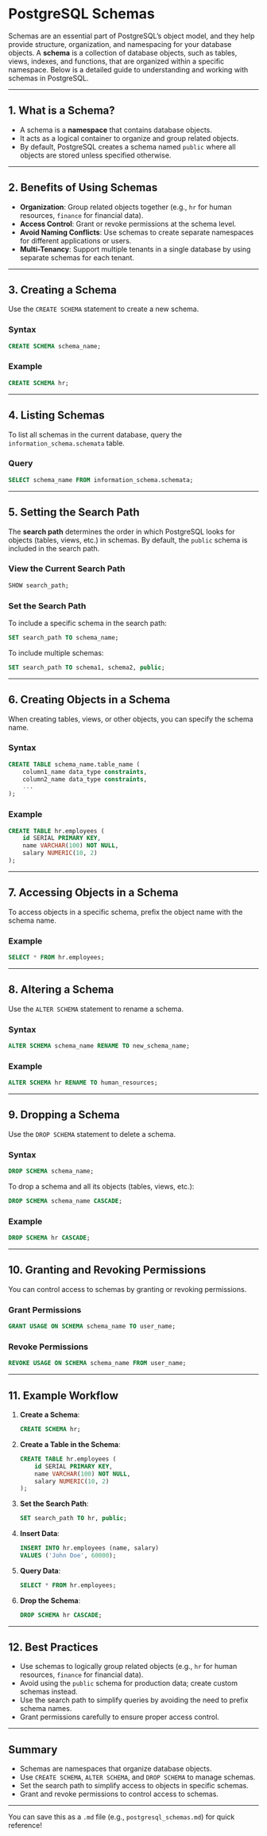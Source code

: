 # PostgreSQL Schemas

Schemas are an essential part of PostgreSQL’s object model, and they help provide structure, organization, and namespacing for your database objects. A **schema** is a collection of database objects, such as tables, views, indexes, and functions, that are organized within a specific namespace. Below is a detailed guide to understanding and working with schemas in PostgreSQL.

---

## **1. What is a Schema?**

- A schema is a **namespace** that contains database objects.
- It acts as a logical container to organize and group related objects.
- By default, PostgreSQL creates a schema named `public` where all objects are stored unless specified otherwise.

---

## **2. Benefits of Using Schemas**

- **Organization**: Group related objects together (e.g., `hr` for human resources, `finance` for financial data).
- **Access Control**: Grant or revoke permissions at the schema level.
- **Avoid Naming Conflicts**: Use schemas to create separate namespaces for different applications or users.
- **Multi-Tenancy**: Support multiple tenants in a single database by using separate schemas for each tenant.

---

## **3. Creating a Schema**

Use the `CREATE SCHEMA` statement to create a new schema.

### Syntax

```sql
CREATE SCHEMA schema_name;
```

### Example

```sql
CREATE SCHEMA hr;
```

---

## **4. Listing Schemas**

To list all schemas in the current database, query the `information_schema.schemata` table.

### Query

```sql
SELECT schema_name FROM information_schema.schemata;
```

---

## **5. Setting the Search Path**

The **search path** determines the order in which PostgreSQL looks for objects (tables, views, etc.) in schemas. By default, the `public` schema is included in the search path.

### View the Current Search Path

```sql
SHOW search_path;
```

### Set the Search Path

To include a specific schema in the search path:

```sql
SET search_path TO schema_name;
```

To include multiple schemas:

```sql
SET search_path TO schema1, schema2, public;
```

---

## **6. Creating Objects in a Schema**

When creating tables, views, or other objects, you can specify the schema name.

### Syntax

```sql
CREATE TABLE schema_name.table_name (
    column1_name data_type constraints,
    column2_name data_type constraints,
    ...
);
```

### Example

```sql
CREATE TABLE hr.employees (
    id SERIAL PRIMARY KEY,
    name VARCHAR(100) NOT NULL,
    salary NUMERIC(10, 2)
);
```

---

## **7. Accessing Objects in a Schema**

To access objects in a specific schema, prefix the object name with the schema name.

### Example

```sql
SELECT * FROM hr.employees;
```

---

## **8. Altering a Schema**

Use the `ALTER SCHEMA` statement to rename a schema.

### Syntax

```sql
ALTER SCHEMA schema_name RENAME TO new_schema_name;
```

### Example

```sql
ALTER SCHEMA hr RENAME TO human_resources;
```

---

## **9. Dropping a Schema**

Use the `DROP SCHEMA` statement to delete a schema.

### Syntax

```sql
DROP SCHEMA schema_name;
```

To drop a schema and all its objects (tables, views, etc.):

```sql
DROP SCHEMA schema_name CASCADE;
```

### Example

```sql
DROP SCHEMA hr CASCADE;
```

---

## **10. Granting and Revoking Permissions**

You can control access to schemas by granting or revoking permissions.

### Grant Permissions

```sql
GRANT USAGE ON SCHEMA schema_name TO user_name;
```

### Revoke Permissions

```sql
REVOKE USAGE ON SCHEMA schema_name FROM user_name;
```

---

## **11. Example Workflow**

1. **Create a Schema**:

   ```sql
   CREATE SCHEMA hr;
   ```

2. **Create a Table in the Schema**:

   ```sql
   CREATE TABLE hr.employees (
       id SERIAL PRIMARY KEY,
       name VARCHAR(100) NOT NULL,
       salary NUMERIC(10, 2)
   );
   ```

3. **Set the Search Path**:

   ```sql
   SET search_path TO hr, public;
   ```

4. **Insert Data**:

   ```sql
   INSERT INTO hr.employees (name, salary)
   VALUES ('John Doe', 60000);
   ```

5. **Query Data**:

   ```sql
   SELECT * FROM hr.employees;
   ```

6. **Drop the Schema**:

   ```sql
   DROP SCHEMA hr CASCADE;
   ```

---

## **12. Best Practices**

- Use schemas to logically group related objects (e.g., `hr` for human resources, `finance` for financial data).
- Avoid using the `public` schema for production data; create custom schemas instead.
- Use the search path to simplify queries by avoiding the need to prefix schema names.
- Grant permissions carefully to ensure proper access control.

---

## **Summary**

- Schemas are namespaces that organize database objects.
- Use `CREATE SCHEMA`, `ALTER SCHEMA`, and `DROP SCHEMA` to manage schemas.
- Set the search path to simplify access to objects in specific schemas.
- Grant and revoke permissions to control access to schemas.

---

You can save this as a `.md` file (e.g., `postgresql_schemas.md`) for quick reference!

